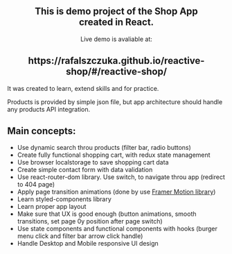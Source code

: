 <h2 align="center">This is demo project of the Shop App<br>created in React.</h2>

<p align="center">Live demo is avaliable at:</p>
<h2 align="center">https://rafalszczuka.github.io/reactive-shop/#/reactive-shop/</h2>

It was created to learn, extend skills and for practice.

Products is provided by simple json file, but app architecture should handle any products API integration.

## Main concepts:

- Use dynamic search throu products (filter bar, radio buttons)
- Create fully functional shopping cart, with redux state management
- Use browser localstorage to save shopping cart data
- Create simple contact form with data validation
- Use react-router-dom library. Use switch, to navigate throu app (redirect to 404 page)
- Apply page transition animations (done by use [Framer Motion library](https://www.framer.com/api/motion/))
- Learn styled-components library
- Learn proper app layout
- Make sure that UX is good enough (button animations, smooth transitions, set page 0y position after page switch)
- Use state components and functional components with hooks (burger menu click and filter bar arrow click handle)
- Handle Desktop and Mobile responsive UI design
